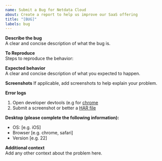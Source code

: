 ```yaml
---	
name: Submit a Bug for Netdata Cloud	
about: Create a report to help us improve our SaaS offering	
title: "[BUG]"	
labels: bug	
---	
```


<!---	
If you are a member of the Netdata organization, add the label 'internal submit'.	
-->	
**Describe the bug**	
A clear and concise description of what the bug is.	

**To Reproduce**	
Steps to reproduce the behavior:	

**Expected behavior**	
A clear and concise description of what you expected to happen.	

**Screenshots**	
If applicable, add screenshots to help explain your problem.	

**Error logs**	
1. Open developer devtools (e.g for [chrome](https://developers.google.com/web/tools/chrome-devtools/open)	
2. Submit a screenshot or better a [HAR file](https://support.zendesk.com/hc/en-us/articles/204410413-Generating-a-HAR-file-for-troubleshooting)	

**Desktop (please complete the following information):**	
 - OS: [e.g. iOS]	
 - Browser [e.g. chrome, safari]	
 - Version [e.g. 22]	



**Additional context**	
Add any other context about the problem here.
